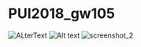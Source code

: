 # PUI2018_gw105

![ALterText](../PUI2018_gw1054/HW1_gw1054/PUI_HW1_ScreenShot.png)
![Alt text](../HW1_gw1054/PUI_HW1_ScreenShot.png)
 ![screenshot_2](https://github.com/williamburgson/PUI2018_gw1054/HW1_gw1054/PUI_HW_1_ScreenShot2.png)
    
  
    

